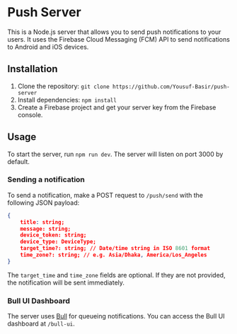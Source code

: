 # Push Server

This is a Node.js server that allows you to send push notifications to your users. It uses the Firebase Cloud Messaging (FCM) API to send notifications to Android and iOS devices.

## Installation

1. Clone the repository: `git clone https://github.com/Yousuf-Basir/push-server`
2. Install dependencies: `npm install`
3. Create a Firebase project and get your server key from the Firebase console.

## Usage

To start the server, run `npm run dev`. The server will listen on port 3000 by default.

### Sending a notification

To send a notification, make a POST request to `/push/send` with the following JSON payload:

```json
{
    title: string;
    message: string;
    device_token: string;
    device_type: DeviceType;
    target_time?: string; // Date/time string in ISO 8601 format
    time_zone?: string; // e.g. Asia/Dhaka, America/Los_Angeles
}
```

The `target_time` and `time_zone` fields are optional. If they are not provided, the notification will be sent immediately.

### Bull UI Dashboard

The server uses [Bull](https://optimalbits.github.io/bull/) for queueing notifications. You can access the Bull UI dashboard at `/bull-ui`. 

